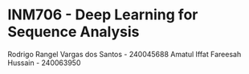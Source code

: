 # INM706 - Deep Learning for Sequence Analysis

Rodrigo Rangel Vargas dos Santos -  240045688
Amatul Iffat Fareesah Hussain - 240063950

